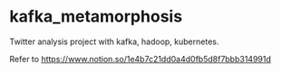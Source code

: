 # kafka_metamorphosis
Twitter analysis project with kafka, hadoop, kubernetes.

Refer to
https://www.notion.so/1e4b7c21dd0a4d0fb5d8f7bbb314991d

